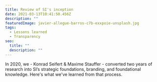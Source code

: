 ```yaml
---
title: Review of SI's inception
date: 2021-03-13T10:41:50.456Z
description: ""
featuredImage: javier-allegue-barros-c7b-exxpoie-unsplash.jpg
tags:
  - Lessons learned
  - Transparency
seo:
  title: ""
  description: ""
---
```


In 2020, we - Konrad Seifert & Maxime Stauffer - converted two years of research into SI’s strategic foundations, branding, and foundational knowledge. Here's what we've learned from that process.
